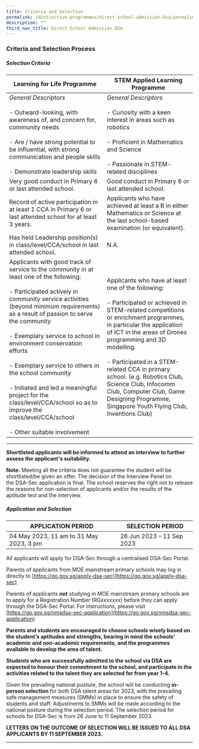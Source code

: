 ```yaml
---
title: Criteria and Selection
permalink: /distinctive-programmes/direct-school-admission-dsa/permalink/
description: ""
third_nav_title: Direct School Admission DSA
---
```

### Criteria and Selection Process

##### **Selection Criteria**

| Learning for Life Programme                                                                                                                                                                                                                                                                                                                                                                                                                                                                                    | STEM Applied Learning Programme                                                                                                                                                                                                                                                                                                                                                                                                   |
| -------------------------------------------------------------------------------------------------------------------------------------------------------------------------------------------------------------------------------------------------------------------------------------------------------------------------------------------------------------------------------------------------------------------------------------------------------------------------------------------------------------- | ------------------------------------------------------------------------------------------------------------------------------------------------------------------------------------------------------------------------------------------------------------------------------------------------------------------------------------------------------------------------------------------------------------------------------------- |
| *General Descriptors*<br><br>- Outward-looking, with awareness of, and concern for, community needs<br><br>- Are / have strong potential to be influential, with strong communication and people skills<br><br>- Demonstrate leadership skills                                                                                                                                                                                                                                                                      | *General Descriptors*<br><br>- Curiosity with a keen interest in areas such as robotics<br><br>- Proficient in Mathematics and Science<br><br>- Passionate in STEM-related disciplines                                                                                                                                                                                                                                                             |
| Very good conduct in Primary 6 or last attended school.                                                                                                                                                                                                                                                                                                                                                                                                                                                        | Good conduct in Primary 6 or last attended school.                                                                                                                                                                                                                                                                                                                                                                                    |
| Record of active participation in at least 1 CCA in Primary 6 or last attended school for at least 3 years.                                                                                                                                                                                                                                                                                                                                                                                                    | Applicants who have achieved at least a B in either Mathematics or Science at the last school-based examination (or equivalent).                                                                                                                                                                                                                                                                                                      |
| Has held Leadership position(s) in class/level/CCA/school in last attended school.                                                                                                                                                                                                                                                                                                                                                                                                                             | N.A.                                                                                                                                                                                                                                                                                                                                                                                                                                  |
| Applicants with good track of service to the community in at least one of the following:<br><br>- Participated actively in community service activities (beyond minimum requirements) as a result of passion to serve the community<br><br>- Exemplary service to school in environment conservation efforts<br><br>- Exemplary service to others in the school community<br><br>- Initiated and led a meaningful project for the class/level/CCA/school so as to improve the class/level/CCA/school<br><br>- Other suitable involvement | Applicants who have at least one of the following:<br><br>- Participated or achieved in STEM-related competitions or enrichment programmes, in particular the application of ICT in the areas of Drones programming and 3D modelling.<br><br>- Participated in a STEM-related CCA in primary school. (e.g. Robotics Club, Science Club, Infocomm Club, Computer Club, Game Designing Programme, Singapore Youth Flying Club, Inventions Club) |

<hr>

**Shortlisted applicants will be informed to attend an interview to further assess the applicant's suitability.**

**Note:** Meeting all the criteria does not guarantee the student will be shortlisted/be given an offer. The decision of the Interview Panel on the&nbsp;DSA-Sec application is final. The school reserves the right not to&nbsp;release the reasons for non-selection of applicants and/or the results of the aptitude test and the interview.

##### **Application and Selection**

| APPLICATION PERIOD                      | SELECTION PERIOD          |
| --------------------------------------- | ------------------------- |
| 04 May 2023, 11 am to 31 May 2023, 3 pm | 26 Jun 2023 – 11 Sep 2023 |

All applicants will apply for DSA-Sec through a centralised DSA-Sec Portal.

Parents of applicants from MOE mainstream primary schools may log in directly to [https://go.gov.sg/apply-dsa-sec](https://go.gov.sg/apply-dsa-sec)

Parents of applicants&nbsp;**not**&nbsp;studying in MOE mainstream primary schools are to apply for a Registration Number (RGxxxxxxx) before they can apply through the DSA-Sec Portal. For instructions, please visit [https://go.gov.sg/nmsdsa-sec-application](https://go.gov.sg/nmsdsa-sec-application)

**Parents and students are encouraged to choose schools wisely based on the student’s aptitudes and strengths, bearing in mind the schools’ academic and non-academic requirements, and the programmes available to develop the area of talent.**

**Students who are successfully admitted to the school via DSA are expected to honour their commitment to the school, and participate in the activities related to the talent they are selected for from year 1-4.**

Given the prevailing national posture, the school will be conducting&nbsp;**in-person selection**&nbsp;for both DSA talent areas for 2023, with the prevailing safe management measures (SMMs) in place to ensure the safety of students and staff. Adjustments to SMMs will be made according to the national posture during the selection period.&nbsp;The selection period for schools for DSA-Sec is from 26 June to 11 September 2023.

**LETTERS ON THE OUTCOME OF SELECTION WILL BE ISSUED TO ALL DSA APPLICANTS BY&nbsp;11 SEPTEMBER 2023.**

<hr>
